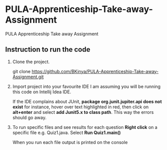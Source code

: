 # PULA-Apprenticeship-Take-away-Assignment
PULA Apprenticeship Take away Assignment

## Instruction to run the code

1. Clone the project.

    git clone https://github.com/BKinya/PULA-Apprenticeship-Take-away-Assignment.git
    
2. Import project into your favourite IDE
    I am assuming you will be running this code on Intellij Idea IDE.
    
    If the IDE complains about JUnit, **package org.junit.jupiter.api does not exist** for instance, hover over text highlighted in red, then click on **alt+enter** and select **add Junit5.x to class path**. This way the errors should go away.

3. To run specific files and see results for each question **Right click** on a specific file
    e.g. Quiz1.java. Select **Run Quiz1.main()**
   
   
   When you run each file output is printed on the console
    
